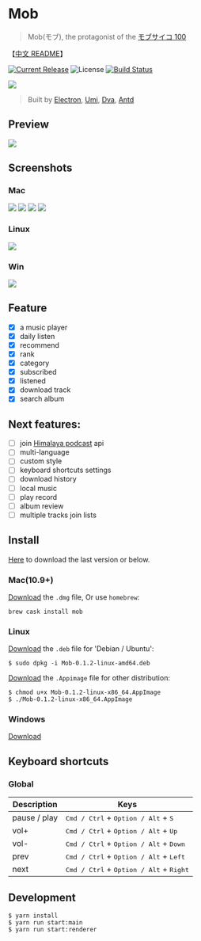 # Mob

> Mob(モブ), the protagonist of the [モブサイコ 100](https://www.bilibili.com/bangumi/media/md5058)

【[中文 README](https://github.com/zenghongtu/Mob/blob/master/README.zh-CN.md)】

[![Current Release](https://img.shields.io/github/release/zenghongtu/Mob.svg?style=flat-square)](https://github.com/zenghongtu/Mob/releases)
![License](https://img.shields.io/github/license/zenghongtu/Mob.svg?style=flat-square)
[![Build Status](https://travis-ci.org/zenghongtu/Mob.svg?branch=master)](https://travis-ci.org/zenghongtu/Mob) [](https://camo.githubusercontent.com/367dc8fdf5ea8444dd116c43c7900d9a1b1e9862/68747470733a2f2f696d672e736869656c64732e696f2f6769746875622f6c6963656e73652f7472617a796e2f69656173654d757369632e7376673f7374796c653d666c61742d737175617265)

<img src="https://github.com/zenghongtu/Mob/blob/master/build/icons/128x128.png" />

> Built by [Electron](https://github.com/electron/electron), [Umi](https://github.com/umijs/umi), [Dva](https://github.com/dvajs/dva), [Antd](https://github.com/ant-design/ant-design)

## Preview

![](images/mob-preview.gif)

## Screenshots

### Mac

![](images/2019-05-12-23-50-45.png)
![](images/2019-05-12-23-50-58.png)
![](images/2019-05-13-00-26-40.png)
![](images/2019-05-13-00-27-08.png)

### Linux

![](images/2019-05-13-19-05-12.png)

### Win

![](images/2019-05-13-19-07-26.png)

## Feature

- [x] a music player
- [x] daily listen
- [x] recommend
- [x] rank
- [x] category
- [x] subscribed
- [x] listened
- [x] download track
- [x] search album

## Next features:

- [ ] join [Himalaya podcast](https://www.himalaya.com/) api
- [ ] multi-language
- [ ] custom style
- [ ] keyboard shortcuts settings
- [ ] download history
- [ ] local music
- [ ] play record
- [ ] album review
- [ ] multiple tracks join lists

## Install

[Here](https://github.com/zenghongtu/Mob/releases/latest) to download the last version or below.

### Mac(10.9+)

[Download](https://github.com/zenghongtu/Mob/releases/download/v0.1.2/Mob-0.1.2-mac.dmg) the `.dmg` file, Or use `homebrew`:

```
brew cask install mob
```

### Linux

[Download](https://github.com/zenghongtu/Mob/releases/download/v0.1.2/Mob-0.1.2-linux-amd64.deb) the `.deb` file for 'Debian / Ubuntu':

```
$ sudo dpkg -i Mob-0.1.2-linux-amd64.deb
```

[Download](https://github.com/zenghongtu/Mob/releases/download/v0.1.2/Mob-0.1.2-linux-x86_64.AppImage) the `.Appimage` file for other distribution:

```
$ chmod u+x Mob-0.1.2-linux-x86_64.AppImage
$ ./Mob-0.1.2-linux-x86_64.AppImage
```

### Windows

[Download](https://github.com/zenghongtu/Mob/releases/download/v0.1.2/Mob-0.1.2-win.exe)

## Keyboard shortcuts

### Global

| Description  | Keys                                                               |
| ------------ | ------------------------------------------------------------------ |
| pause / play | <kbd>Cmd / Ctrl</kbd> + <kbd>Option / Alt</kbd> + <kbd>S</kbd>     |
| vol+         | <kbd>Cmd / Ctrl</kbd> + <kbd>Option / Alt</kbd> + <kbd>Up</kbd>    |
| vol-         | <kbd>Cmd / Ctrl</kbd> + <kbd>Option / Alt</kbd> + <kbd>Down</kbd>  |
| prev         | <kbd>Cmd / Ctrl</kbd> + <kbd>Option / Alt</kbd> + <kbd>Left</kbd>  |
| next         | <kbd>Cmd / Ctrl</kbd> + <kbd>Option / Alt</kbd> + <kbd>Right</kbd> |

## Development

```
$ yarn install
$ yarn run start:main
$ yarn run start:renderer
```
